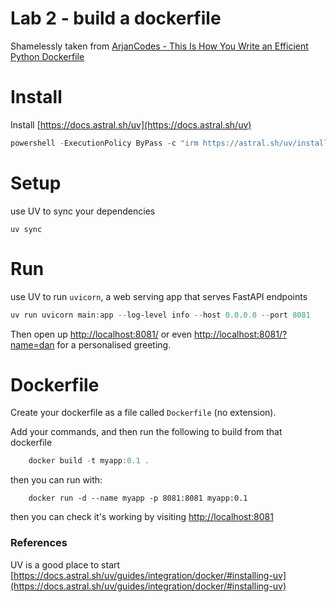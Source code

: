 # Lab 2 - build a dockerfile

Shamelessly taken from [ArjanCodes -  This Is How You Write an Efficient Python Dockerfile ](https://www.youtube.com/watch?v=tc713anE3UY)


# Install

Install [https://docs.astral.sh/uv](https://docs.astral.sh/uv)
```powershell
powershell -ExecutionPolicy ByPass -c "irm https://astral.sh/uv/install.ps1 | iex"
```


# Setup

use UV to sync your dependencies
```
uv sync
```

# Run

use UV to run `uvicorn`, a web serving app that serves FastAPI endpoints

``` powershell
uv run uvicorn main:app --log-level info --host 0.0.0.0 --port 8081 
```

Then open up [http://localhost:8081/](http://localhost:8081/) or even [http://localhost:8081/?name=dan](http://localhost:8081/?name=dan) for a personalised greeting.


# Dockerfile
Create your dockerfile as a file called `Dockerfile` (no extension).

Add your commands, and then run the following to build from that dockerfile

```powershell
    docker build -t myapp:0.1 .
```

then you can run with:
```
    docker run -d --name myapp -p 8081:8081 myapp:0.1     
```

then you can check it's working by visiting [http://localhost:8081](http://localhost:8081)


### References
UV is a good place to start
[https://docs.astral.sh/uv/guides/integration/docker/#installing-uv](https://docs.astral.sh/uv/guides/integration/docker/#installing-uv)